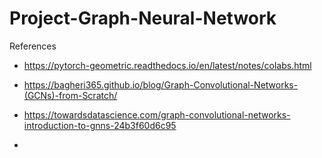 # Project-Graph-Neural-Network

References

- https://pytorch-geometric.readthedocs.io/en/latest/notes/colabs.html

- https://bagheri365.github.io/blog/Graph-Convolutional-Networks-(GCNs)-from-Scratch/

- https://towardsdatascience.com/graph-convolutional-networks-introduction-to-gnns-24b3f60d6c95
- 
